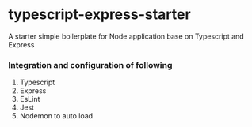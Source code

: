 # typescript-express-starter
A starter simple boilerplate for Node application base on Typescript and Express

### Integration and configuration of following  
1. Typescript
2. Express
3. EsLint
4. Jest
5. Nodemon to auto load
